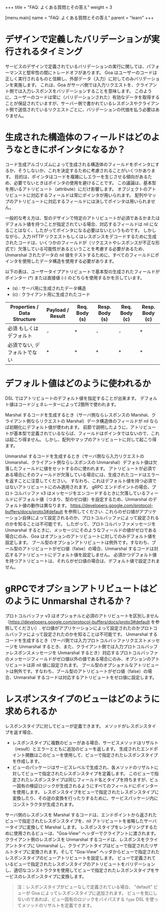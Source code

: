 +++
title = "FAQ: よくある質問とその答え"
weight = 3

[menu.main]
name = "FAQ: よくある質問とその答え"
parent = "learn"
+++

# デザインで定義したバリデーションが実行されるタイミング

サービスのデザインで定義されているバリデーションの実行に関しては、パフォーマンスと堅牢性の間にトレードオフがあります。
Goa はユーザーのコードは正しく実行されるものと信頼し、外部データ（入力）に対してのみバリデーションを実施します。
これは、Goa がサーバ側では入力リクエストを、クライアント側では入力レスポンスをバリデーションすることを意味します。
このように、ユーザーのコードは常に（バリデーションされた）有効なデータを取得することが保証されていますが、サーバー側で書かれているレスポンスやクライアント側で送信されているリクエストごとに、バリデーションの代価を払う必要はありません。

# 生成された構造体のフィールドはどのようなときにポインタになるか？

コード生成アルゴリズムによって生成される構造体のフィールドをポインタにするか、そうしないか、これを決定するために考慮されることがいくつかあります。
目的は、ポインタはコードを複雑にしエラーを生じさせる傾向があるため、必要でないときはポインタの使用を避けることです。
この議論は、基本型を用いるアトリビュート（attribute）にだけ影響します。
オブジェクトのアトリビュートに対応するフィールドは常にポインタが用いられます。
配列やマップのアトリビュートに対応するフィールドには決してポインタは用いられません。

一般的な考え方は、型のデザインで特定のアトリビュートが必須であるかまたはデフォルト値を持つことが指定されている場合、対応するフィールドは nil になることはなく、したがってポインタになる必要はないというものです。
しかしながら、入力 HTTP リクエストもしくはレスポンスをデコードするために生成されたコードは、いくつかのフィールドが（リクエストやレスポンスが不正な形式で）欠落している可能性があるということを考慮する必要があるため、
Unmarshal されたデータの nil 値をテストするために、すべてのフィールドにポインタを使用したデータ構造を使用する必要があります。

以下の表は、ユーザータイプアトリビュートで基本型の生成されたフィールドがポインター (\*) または直接値 (-) のどちらを使用するかを示しています。

* (s) : サーバ用に生成されたデータ構造
* (c) : クライアント用に生成されたコード

| Properties / Data Structure | Payload / Result | Req. Body (s) | Resp. Body (s) | Req. Body (c) | Resp. Body (c) |
------------------------------|------------------|---------------|----------------|---------------|----------------|
| 必須 もしくは デフォルト       | -                | *             | -              | -             | *              |
| 必須でない, デフォルトでない    | *                | *             | *              | *             | *              |

# デフォルト値はどのように使われるか

DSL ではアトリビュートのデフォルト値を指定することが出来ます。
デフォルト値はコードジェネレーターによって2箇所で使われます。

Marshal するコードを生成するとき（サーバ側ならレスポンスの Marshal、クライアント側ならリクエストの Marshal）データ構造体のフィールドが nil ならば初期化にデフォルト値が使われます。
前節で説明したように、アトリビュートが基本型で定義されているならば、フィールドはポインタではないので、これは起こり得ません。
しかし、配列やマップのアトリビュートに対して起こり得ます。

Unmarshal するコードを生成するとき（サーバ側なら入力リクエストの Unmarshal、クライアント側ならレスポンスの Unmarshal）デフォルト値は欠落したフィールドに値をセットするのに使われます。
アトリビュートが必須である場合にそのフィールドが欠落している場合には、生成されたコードはエラーを返すことに注意してください。
すなわち、これはデフォルト値を持つ必須ではないアトリビュートにのみ適用されます。
gRPC エンドポイントの場合、プロトコルバッファ v3 はメッセージをエンコードするときに欠落しているフィールドにデフォルト値（つまり、型のゼロ値）を設定するため、Unmarshal のデフォルト値の動作は異なります。
https://developers.google.com/protocol-buffers/docs/proto3#default を参照してください.
これらのゼロ値がアプリケーション自体によって設定されるのか、プロトコルバッファによって設定されるのかを知ることは不可能です。
したがって、プロトコルバッファメッセージを Unmarshal するときに、メッセージにそのようなフィールドの値がゼロである場合にのみ、Goa はオプションのアトリビュートに対してのみデフォルト値を設定します。
ブール型のオプションアトリビュートは例外です。すなわち、ブール型のアトリビュートがゼロ値（false）の場合、Unmarshal するコードは対応するアトリビュートにデフォルト値を設定しません。
必須かつデフォルト値を持つアトリビュートは、それらがゼロ値の場合は、デフォルト値で設定されません。

# gRPCでオプションアトリビュートはどのように Unmarshal されるか？

プロトコルバッファ v3 はオプショナルと必須のアトリビュートを区別しません（https://developers.google.com/protocol-buffers/docs/proto3#default を参照してください）.
ゼロ値がアプリケーションによって設定されたのかプロトコルバッファによって設定されたのかを知ることは不可能です。
Unmarshal するコードを生成するとき（サーバ側では入力プロトコルバッファリクエストメッセージを Unmarshal するとき、また、クライアント側では入力プロトコルバッファレスポンスメッセージを Unmarshal するとき）対応するプロトコルバッファのメッセージフィールドがゼロ値以外の値である場合にのみ、オプションのアトリビュートは非 nil 値に設定されます。
ブール型のオプショナルなアトリビュートは例外です。すなわち、ブール型のアトリビュートがゼロ値（false）の場合、Unmarshal するコードは対応するアトリビュートをゼロ値に設定します。

# レスポンスタイプのビューはどのように求められるか

レスポンスタイプに対してビューが定義できます。
メソッドがレスポンスタイプを返す場合、

* レスポンスタイプに複数のビューがある場合、サービスメソッドはリザルト（result）とエラーとともに追加のビューを返します。
  生成されたエンドポイント関数はこのビューを使用して、ビューで指定されたレスポンスタイプを作成します。
* ビューのパッケージはサービスレベルで生成され、各メソッドのリザルトに対してビューで指定されたレスポンスタイプを定義します。
  このビューで指定されたレスポンスタイプは同じフィールド名とタイプを持ちますが、ビュー固有の検証ロジックが生成されるようにすべてのフィールドにポインターを使用します。
  レスポンスタイプをビューで指定されたレスポンスタイプに変換したり、その逆の変換を行ったりするために、サービスパッケージ内にコンストラクタが生成されます。

サーバ側のレスポンスを Marshal するコードは、エンドポイントから返されたビューで指定されたレスポンスタイプを、nil アトリビュートを省略したサーバータイプに変換して Marshal します。
レスポンスタイプをレンダリングするために使用されるビューは、"Goa-View" ヘッダーでクライアントに渡されます。
クライアント側のレスポンスを Unmarshal するコードは、レスポンスをクライアントタイプに Unmarshal し、クライアントタイプはビューで指定されたリザルトタイプに変換されます。そして "Goa-View" ヘッダからビューで指定されたレスポンスタイプのビューアトリビュートを設定します。
ビューで定義されているビューで指定されたレスポンスタイプのアトリビュートをバリデーションし、適切なコンストラクタを使用してビューで指定されたレスポンスタイプをサービスのレスポンスタイプに変換します。

>注：レスポンスタイプがビューなしで定義されている場合、 "default" ビューが Goa によってレスポンスタイプに追加されます。
>ビューを気にしないのであれば、ビュー固有のロジックをバイパスする `Type` DSL を使ってメソッドのリザルトを定義できます。
